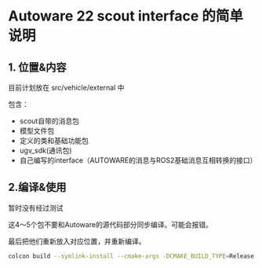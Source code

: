 # Autoware 22 scout interface 的简单说明

## 1. 位置&内容

目前计划放在 src/vehicle/external 中

包含：

- scout自带的消息包
- 模型文件包
- 定义的类和基础功能包
- ugv_sdk(通讯包)
- 自己编写的interface（AUTOWARE的消息与ROS2基础消息互相转换的接口）

## 2.编译&使用

暂时没有经过测试

这4～5个包不要和Autoware的源代码部分同步编译。可能会报错。

最后把他们重新放入对应位置，并重新编译。

```bash
colcon build --symlink-install --cmake-args -DCMAKE_BUILD_TYPE=Release --packages-select scout_base scout_msgs scout_description ugv_sdk autoscout_interface
```

